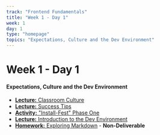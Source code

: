 ```yaml
---
track: "Frontend Fundamentals"
title: "Week 1 - Day 1"
week: 1
day: 1
type: "homepage"
topics: "Expectations, Culture and the Dev Environment"
---
```



# Week 1 - Day 1

#### Expectations, Culture and the Dev Environment
- [**Lecture:** Classroom Culture](/frontend-fundamentals/week-1/day-1/lecture-materials/classroom-culture/)
- [**Lecture:** Success Tips](/frontend-fundamentals/week-1/day-1/lecture-materials/success-tips/)
- [**Activity:** "Install-Fest" Phase One](/frontend-fundamentals/week-1/day-1/lecture-materials/install-fest-phase-one/)
- [**Lecture:** Introduction to the Dev Environment](/frontend-fundamentals/week-1/day-1/lecture-materials/intro-to-dev-environment/)
- [**Homework:** Exploring Markdown](/frontend-fundamentals/week-1/day-1/labs/exploring-markdown/) - **Non-Deliverable**